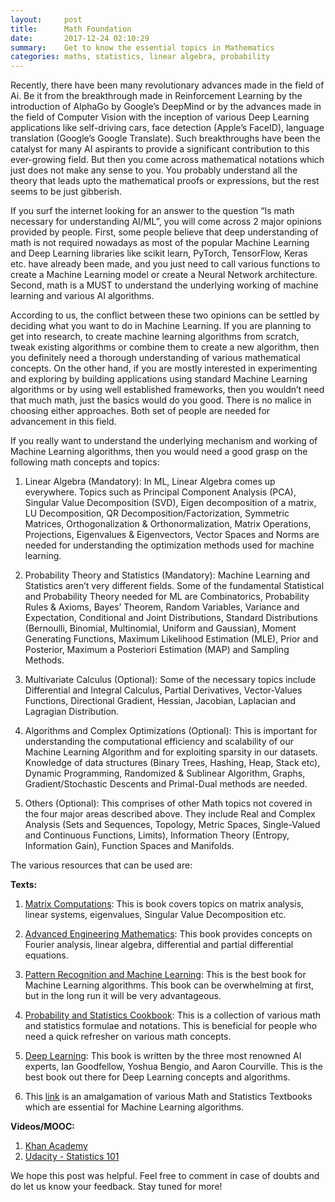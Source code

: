 ```yaml
---
layout:     post
title:      Math Foundation
date:       2017-12-24 02:10:29
summary:    Get to know the essential topics in Mathematics
categories: maths, statistics, linear algebra, probability
---
```

Recently, there have been many revolutionary advances made in the field of Ai. Be it from the breakthrough made in Reinforcement Learning by the introduction of AlphaGo by Google’s DeepMind or by the advances made in the field of Computer Vision with the inception of various Deep Learning applications like self-driving cars, face detection (Apple’s FaceID), language translation (Google’s Google Translate). Such breakthroughs have been the catalyst for many AI aspirants to provide a significant contribution to this ever-growing field. But then you come across mathematical notations which just does not make any sense to you. You probably understand all the theory that leads upto the mathematical proofs or expressions, but the rest seems to be just gibberish. 

If you surf the internet looking for an answer to the question “Is math necessary for understanding AI/ML”, you will come across 2 major opinions provided by people.  First, some people believe that deep understanding of math is not required nowadays as most of the popular Machine Learning and Deep Learning libraries like scikit learn, PyTorch, TensorFlow, Keras etc. have already been made, and you just need to call various functions to create a Machine Learning model or create a Neural Network architecture. Second, math is a MUST to understand the underlying working of machine learning and various AI algorithms.

According to us, the conflict between these two opinions can be settled by deciding what you want to do in Machine Learning. If you are planning to get into research, to create machine learning algorithms from scratch, tweak existing algorithms or combine them to create a new algorithm, then you definitely need a thorough understanding of various mathematical concepts. On the other hand, if you are mostly interested in experimenting and exploring by building applications using standard Machine Learning algorithms or by using well established frameworks, then you wouldn’t need that much math, just the basics would do you good. There is no malice in choosing either approaches. Both set of people are needed for advancement in this field.

If you really want to understand the underlying mechanism and working of Machine Learning algorithms, then you would need a good grasp on the following math concepts and topics:

1.	Linear Algebra (Mandatory): In ML, Linear Algebra comes up everywhere. Topics such as Principal Component Analysis (PCA), Singular Value Decomposition (SVD), Eigen decomposition of a matrix, LU Decomposition, QR Decomposition/Factorization, Symmetric Matrices, Orthogonalization & Orthonormalization, Matrix Operations, Projections, Eigenvalues & Eigenvectors, Vector Spaces and Norms are needed for understanding the optimization methods used for machine learning.

2.	Probability Theory and Statistics (Mandatory): Machine Learning and Statistics aren’t very different fields. Some of the fundamental Statistical and Probability Theory needed for ML are Combinatorics, Probability Rules & Axioms, Bayes’ Theorem, Random Variables, Variance and Expectation, Conditional and Joint Distributions, Standard Distributions (Bernoulli, Binomial, Multinomial, Uniform and Gaussian), Moment Generating Functions, Maximum Likelihood Estimation (MLE), Prior and Posterior, Maximum a Posteriori Estimation (MAP) and Sampling Methods.

3.	Multivariate Calculus (Optional): Some of the necessary topics include Differential and Integral Calculus, Partial Derivatives, Vector-Values Functions, Directional Gradient, Hessian, Jacobian, Laplacian and Lagragian Distribution.

4.	Algorithms and Complex Optimizations (Optional): This is important for understanding the computational efficiency and scalability of our Machine Learning Algorithm and for exploiting sparsity in our datasets. Knowledge of data structures (Binary Trees, Hashing, Heap, Stack etc), Dynamic Programming, Randomized & Sublinear Algorithm, Graphs, Gradient/Stochastic Descents and Primal-Dual methods are needed.

5.	Others (Optional): This comprises of other Math topics not covered in the four major areas described above. They include Real and Complex Analysis (Sets and Sequences, Topology, Metric Spaces, Single-Valued and Continuous Functions, Limits), Information Theory (Entropy, Information Gain), Function Spaces and Manifolds.

The various resources that can be used are:

**Texts:**

1.	[Matrix Computations](http://math.ecnu.edu.cn/~jypan/Teaching/books/2013%20Matrix%20Computations%204th.pdf): This is book covers topics on matrix analysis, linear systems, eigenvalues, Singular Value Decomposition etc.

2.	[Advanced Engineering Mathematics](https://www-elec.inaoep.mx/~jmram/Kreyzig-ECS-DIF1.pdf): This book provides concepts on Fourier analysis, linear algebra, differential and partial differential equations.

3.	[Pattern Recognition and Machine Learning](http://users.isr.ist.utl.pt/~wurmd/Livros/school/Bishop%20-%20Pattern%20Recognition%20And%20Machine%20Learning%20-%20Springer%20%202006.pdf): This is the best book for Machine Learning algorithms. This book can be overwhelming at first, but in the long run it will be very advantageous.

4.	[Probability and Statistics Cookbook](http://pages.cs.wisc.edu/~tdw/files/cookbook-en.pdf): This is a collection of various math and statistics formulae and notations. This is beneficial for people who need a quick refresher on various math concepts.

5.	[Deep Learning](http://www.deeplearningbook.org/front_matter.pdf): This book is written by the three most renowned AI experts, Ian Goodfellow, Yoshua Bengio, and Aaron Courville. This is the best book out there for Deep Learning concepts and algorithms.

6.	This [link](http://hbpms.blogspot.in) is an amalgamation of various Math and Statistics Textbooks which are essential for Machine Learning algorithms.

**Videos/MOOC:**

1. [Khan Academy](https://www.khanacademy.org/math/statistics-probability)
2. [Udacity - Statistics 101](https://in.udacity.com/course/intro-to-statistics--st101)

We hope this post was helpful. Feel free to comment in case of doubts and do let us know your feedback. Stay tuned for more!
